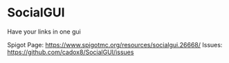 # SocialGUI
Have your links in one gui

Spigot Page: https://www.spigotmc.org/resources/socialgui.26668/
Issues: https://github.com/cadox8/SocialGUI/issues

